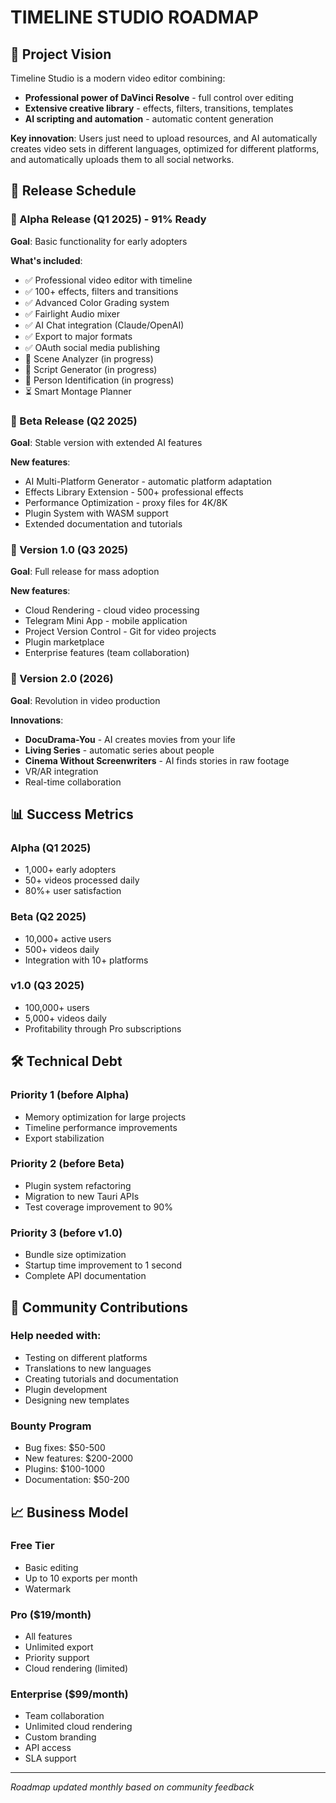 # TIMELINE STUDIO ROADMAP

## 🎯 Project Vision

Timeline Studio is a modern video editor combining:
- **Professional power of DaVinci Resolve** - full control over editing
- **Extensive creative library** - effects, filters, transitions, templates
- **AI scripting and automation** - automatic content generation

**Key innovation**: Users just need to upload resources, and AI automatically creates video sets in different languages, optimized for different platforms, and automatically uploads them to all social networks.

## 📅 Release Schedule

### 🎯 Alpha Release (Q1 2025) - 91% Ready

**Goal**: Basic functionality for early adopters

**What's included**:
- ✅ Professional video editor with timeline
- ✅ 100+ effects, filters and transitions
- ✅ Advanced Color Grading system
- ✅ Fairlight Audio mixer
- ✅ AI Chat integration (Claude/OpenAI)
- ✅ Export to major formats
- ✅ OAuth social media publishing
- 🔄 Scene Analyzer (in progress)
- 🔄 Script Generator (in progress)
- 🔄 Person Identification (in progress)
- ⏳ Smart Montage Planner

### 🚀 Beta Release (Q2 2025)

**Goal**: Stable version with extended AI features

**New features**:
- AI Multi-Platform Generator - automatic platform adaptation
- Effects Library Extension - 500+ professional effects
- Performance Optimization - proxy files for 4K/8K
- Plugin System with WASM support
- Extended documentation and tutorials

### 🌟 Version 1.0 (Q3 2025)

**Goal**: Full release for mass adoption

**New features**:
- Cloud Rendering - cloud video processing
- Telegram Mini App - mobile application
- Project Version Control - Git for video projects
- Plugin marketplace
- Enterprise features (team collaboration)

### 🔮 Version 2.0 (2026)

**Goal**: Revolution in video production

**Innovations**:
- **DocuDrama-You** - AI creates movies from your life
- **Living Series** - automatic series about people
- **Cinema Without Screenwriters** - AI finds stories in raw footage
- VR/AR integration
- Real-time collaboration

## 📊 Success Metrics

### Alpha (Q1 2025)
- 1,000+ early adopters
- 50+ videos processed daily
- 80%+ user satisfaction

### Beta (Q2 2025)
- 10,000+ active users
- 500+ videos daily
- Integration with 10+ platforms

### v1.0 (Q3 2025)
- 100,000+ users
- 5,000+ videos daily
- Profitability through Pro subscriptions

## 🛠️ Technical Debt

### Priority 1 (before Alpha)
- Memory optimization for large projects
- Timeline performance improvements
- Export stabilization

### Priority 2 (before Beta)
- Plugin system refactoring
- Migration to new Tauri APIs
- Test coverage improvement to 90%

### Priority 3 (before v1.0)
- Bundle size optimization
- Startup time improvement to 1 second
- Complete API documentation

## 🤝 Community Contributions

### Help needed with:
- Testing on different platforms
- Translations to new languages
- Creating tutorials and documentation
- Plugin development
- Designing new templates

### Bounty Program
- Bug fixes: $50-500
- New features: $200-2000
- Plugins: $100-1000
- Documentation: $50-200

## 📈 Business Model

### Free Tier
- Basic editing
- Up to 10 exports per month
- Watermark

### Pro ($19/month)
- All features
- Unlimited export
- Priority support
- Cloud rendering (limited)

### Enterprise ($99/month)
- Team collaboration
- Unlimited cloud rendering
- Custom branding
- API access
- SLA support

---

*Roadmap updated monthly based on community feedback*